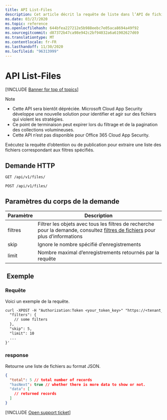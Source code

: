 ```yaml
---
title: API List-Files
description: Cet article décrit la requête de liste dans l’API de fichiers de Cloud App Security.
ms.date: 03/27/2020
ms.topic: reference
ms.openlocfilehash: 644bfea227212e5b988eebc7e05aca8694a49f92
ms.sourcegitcommit: d87372b47ca98e942c2bf94032a6a61902627d69
ms.translationtype: MT
ms.contentlocale: fr-FR
ms.lasthandoff: 11/30/2020
ms.locfileid: "96313999"
---
```

# <a name="list---files-api"></a>API List-Files

[!INCLUDE [Banner for top of topics](includes/banner.md)]

> [!NOTE]
>
> - Cette API sera bientôt dépréciée. Microsoft Cloud App Security développe une nouvelle solution pour identifier et agir sur des fichiers qui violent les stratégies.
> - Ce point de terminaison peut expirer lors du filtrage et de la pagination des collections volumineuses.
> - Cette API n’est pas disponible pour Office 365 Cloud App Security.

Exécutez la requête d’obtention ou de publication pour extraire une liste des fichiers correspondant aux filtres spécifiés.

## <a name="http-request"></a>Demande HTTP

```rest
GET /api/v1/files/
```

```rest
POST /api/v1/files/
```

## <a name="request-body-parameters"></a>Paramètres du corps de la demande

| Paramètre | Description |
| --- | --- |
| filtres | Filtrer les objets avec tous les filtres de recherche pour la demande, consultez [filtres de fichiers](api-files.md#filters) pour plus d’informations |
| skip | Ignore le nombre spécifié d’enregistrements |
| limit | Nombre maximal d’enregistrements retournés par la requête |

## <a name="example"></a> Exemple

### <a name="request"></a>Requête

Voici un exemple de la requête.

```rest
curl -XPOST -H "Authorization:Token <your_token_key>" "https://<tenant_id>.<tenant_region>.contoso.com/api/v1/files/" -d '{
  "filters": {
    // some filters
  },
  "skip": 5,
  "limit": 10
  ...
}'
```

### <a name="response"></a>response

Retourne une liste de fichiers au format JSON.

```json
{
  "total": 5 // total number of records
  "hasNext": true // whether there is more data to show or not.
  "data": [
    // returned records
  ]
}
```

[!INCLUDE [Open support ticket](includes/support.md)]
